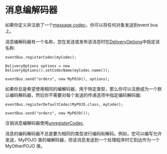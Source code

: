 # 消息编解码器


如果你定义并注册了一个[message codec](http://vertx.io/docs/apidocs/io/vertx/core/eventbus/MessageCodec.html)，你可以将任何对象发送到event bus 上。

消息编解码器有一个名称，您在发送或发布该消息时在[DeliveryOptions](http://vertx.io/docs/apidocs/io/vertx/core/eventbus/DeliveryOptions.html)中指定该名称:

```
eventBus.registerCodec(myCodec);

DeliveryOptions options = new DeliveryOptions().setCodecName(myCodec.name());

eventBus.send("orders", new MyPOJO(), options);
```

如果你总是希望使用相同的编解码器，用于特定类型，那么你可以注册成为一个默认编码解码器，然后你不需要对每个发送的传递选项中指定编码解码器:

```
eventBus.registerDefaultCodec(MyPOJO.class, myCodec);

eventBus.send("orders", new MyPOJO());
```

注销消息编解码器使用[unregisterCodec](http://vertx.io/docs/apidocs/io/vertx/core/eventbus/EventBus.html#unregisterCodec-java.lang.String-).

消息的编码解码器不总是要为相同的类型进行编码和解码。例如，您可以编写允许发送，MyPOJO 类的编解码器，但该消息发送到一个处理程序时它到达作为一个 MyOtherPOJO 类。
